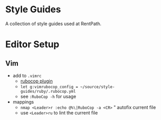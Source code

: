 # Style Guides
A collection of style guides used at RentPath.

# Editor Setup

## Vim

- add to `.vimrc`
  - [rubocop plugin](https://github.com/ngmy/vim-rubocop)
  - `let g:vimrubocop_config = ~/source/style-guides/ruby/.rubocop.yml`
  - see `:RuboCop -h` for usage
- mappings
  - `nmap <Leader>r :echo @%\|RuboCop -a <CR>` " autofix current file
  - use `<Leader>ru` to lint the current file

